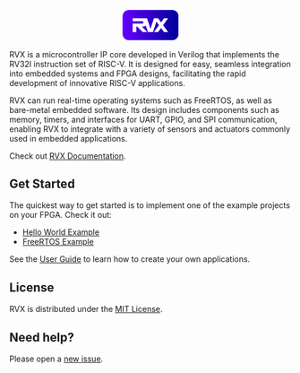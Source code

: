 <p align="center"><img src="docs/images/rvx_logo.png" width="100"/></p>

RVX is a microcontroller IP core developed in Verilog that implements the RV32I instruction set of RISC-V. It is designed for easy, seamless integration into embedded systems and FPGA designs, facilitating the rapid development of innovative RISC-V applications.

RVX can run real-time operating systems such as FreeRTOS, as well as bare-metal embedded software. Its design includes components such as memory, timers, and interfaces for UART, GPIO, and SPI communication, enabling RVX to integrate with a variety of sensors and actuators commonly used in embedded applications.

Check out [RVX Documentation][1].

## Get Started

The quickest way to get started is to implement one of the example projects on your FPGA. Check it out:

- [Hello World Example][2]
- [FreeRTOS Example][3]

See the [User Guide][4] to learn how to create your own applications.

## License

RVX is distributed under the [MIT License][5].

## Need help?

Please open a [new issue][6].

[1]: https://rafaelcalcada.github.io/rvx
[2]: https://rafaelcalcada.github.io/rvx/examples/helloworld
[3]: https://rafaelcalcada.github.io/rvx/examples/freertos
[4]: https://rafaelcalcada.github.io/rvx/userguide/
[5]: LICENSE
[6]: https://github.com/rafaelcalcada/rvx/issues